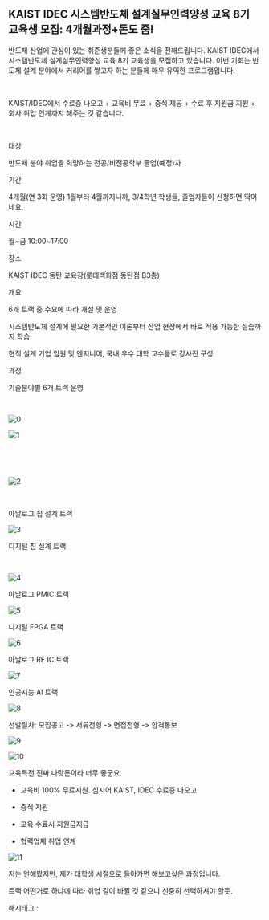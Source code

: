 ## KAIST IDEC 시스템반도체 설계실무인력양성 교육 8기 교육생 모집: 4개월과정+돈도 줌!

반도체 산업에 관심이 있는 취준생분들께 좋은 소식을 전해드립니다. KAIST IDEC에서 시스템반도체 설계실무인력양성 교육 8기 교육생을 모집하고 있습니다. 이번 기회는 반도체 설계 분야에서 커리어를 쌓고자 하는 분들께 매우 유익한 프로그램입니다.

​

KAIST/IDEC에서 수료증 나오고 + 교육비 무료 + 중식 제공 + 수료 후 지원금 지원 + 회사 취업 연계까지 해주는 것 같습니다.

​

대상

반도체 분야 취업을 희망하는 전공/비전공학부 졸업(예정)자

기간

4개월(연 3회 운영) 1월부터 4월까지니까, 3/4학년 학생들, 졸업자들이 신청하면 딱이네요.

시간

월~금 10:00~17:00

장소

KAIST IDEC 동탄 교육장(롯데백화점 동탄점 B3층)

개요

6개 트랙 중 수요에 따라 개설 및 운영

시스템반도체 설계에 필요한 기본적인 이론부터 산업 현장에서 바로 적용 가능한 실습까지 학습

현직 설계 기업 임원 및 엔지니어, 국내 우수 대학 교수들로 강사진 구성

과정

기술분야별 6개 트랙 운영

​

![0](/asset/img/223625062890/0.png)

![1](/asset/img/223625062890/1.png)

​

​

![2](/asset/img/223625062890/2.png)

​

아날로그 칩 설계 트랙

![3](/asset/img/223625062890/3.png)

디지털 칩 설계 트랙

​

![4](/asset/img/223625062890/4.png)

아날로그 PMIC 트랙

![5](/asset/img/223625062890/5.png)

디지털 FPGA 트랙

![6](/asset/img/223625062890/6.png)

아날로그 RF IC 트랙

![7](/asset/img/223625062890/7.png)

인공지능 AI 트랙

![8](/asset/img/223625062890/8.png)

선발절차: 모집공고 -> 서류전형 -> 면접전형 -> 합격통보

![9](/asset/img/223625062890/9.png)

![10](/asset/img/223625062890/10.png)

교육특전 진짜 나랏돈이라 너무 좋군요.

- 교육비 100% 무료지원. 심지어 KAIST, IDEC 수료증 나오고

- 중식 지원

- 교육 수료시 지원금지급

- 협력업체 취업 연계

![11](/asset/img/223625062890/11.png)

저는 안해봤지만, 제가 대학생 시절으로 돌아가면 해보고싶은 과정입니다.

트랙 어떤거로 하냐에 따라 취업 길이 바뀔 것 같으니 신중히 선택하셔야 할듯.

 해시태그 : 